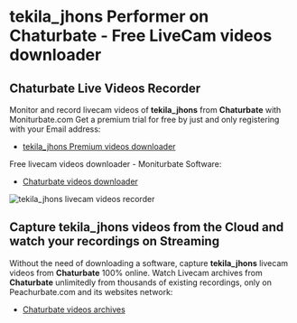 # tekila_jhons Performer on Chaturbate - Free LiveCam videos downloader

## Chaturbate Live Videos Recorder

Monitor and record livecam videos of **tekila_jhons** from **Chaturbate** with Moniturbate.com
Get a premium trial for free by just and only registering with your Email address:
* [tekila_jhons Premium videos downloader](https://moniturbate.com/request-demo-licence-key.html)

Free livecam videos downloader - Moniturbate Software:
* [Chaturbate videos downloader](https://moniturbate.com/moniturbate-download-software.html)

![tekila_jhons livecam videos recorder](https://peachurnet.com/templates/moniturbate-software.png)


## Capture tekila_jhons videos from the Cloud and watch your recordings on Streaming

Without the need of downloading a software, capture **tekila_jhons** livecam videos from **Chaturbate** 100% online.
Watch Livecam archives from **Chaturbate** unlimitedly from thousands of existing recordings, only on Peachurbate.com and its websites network:
* [Chaturbate videos archives](https://peachurnet.com/)